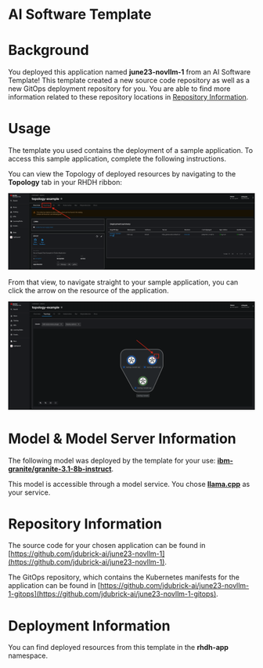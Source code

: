# AI Software Template

# Background

You deployed this application named **june23-novllm-1** from an AI Software Template! This template created a new source code repository as well as a new GitOps deployment repository for you. You are able to find more information related to these repository locations in [Repository Information](#repository-information).

# Usage

The template you used contains the deployment of a sample application. To access this sample application, complete the following instructions.

You can view the Topology of deployed resources by navigating to the **Topology** tab in your RHDH ribbon:

![Topology Ribbon](./images/topology-ribbon.png)

From that view, to navigate straight to your sample application, you can click the arrow on the resource of the application.

![Topology View Application Link](./images/topology-app-link.png)

# Model & Model Server Information
The following model was deployed by the template for your use: **[ibm-granite/granite-3.1-8b-instruct](https://huggingface.co/ibm-granite/granite-3.1-8b-instruct)**.

This model is accessible through a model service. You chose **[llama.cpp]( https://github.com/redhat-ai-dev/developer-images/tree/main/model-servers/llamacpp_python/0.3.8)** as your service.

# Repository Information

The source code for your chosen application can be found in [https://github.com/jdubrick-ai/june23-novllm-1](https://github.com/jdubrick-ai/june23-novllm-1).

The GitOps repository, which contains the Kubernetes manifests for the application can be found in 
[https://github.com/jdubrick-ai/june23-novllm-1-gitops](https://github.com/jdubrick-ai/june23-novllm-1-gitops). 

# Deployment Information

You can find deployed resources from this template in the **rhdh-app** namespace.
